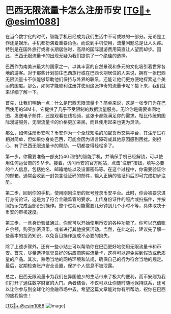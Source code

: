 # 巴西无限流量卡怎么注册币安 [[TG💪+ @esim1088](https://t.me/s/esim1088)]

在当今数字化的时代，智能手机已经成为我们生活中不可或缺的一部分。无论是工作还是娱乐，手机都扮演着重要角色。而说到手机使用，流量问题总是让人头疼。特别是在国外旅行或者长期居住时，高昂的国际漫游费用简直让人望而却步。因此，巴西无限流量卡的出现无疑为我们提供了一个绝佳的选择。

巴西作为南美洲最大的国家之一，以其丰富的自然景观和多元的文化吸引着世界各地的游客。对于那些计划前往巴西旅行或在巴西长期居住的人来说，拥有一张巴西无限流量卡不仅能够帮助他们保持与外界的联系，还能让他们更方便地探索这个美丽的国度。那么，如何才能顺利注册并使用这张神奇的流量卡呢？接下来，我们就来详细了解一下。

首先，让我们明确一点：什么是巴西无限流量卡？简单来说，这是一张专门为在巴西使用的SIM卡，它提供了几乎不受限制的数据流量服务。无论你是需要查阅地图、发送电子邮件，还是观看在线视频，这张卡都能满足你的需求。相比传统的国际漫游服务，无限流量卡的价格更加亲民，而且使用起来也更为灵活。

那么，如何注册币安呢？币安作为一个全球知名的加密货币交易平台，其注册过程相对简单，但如果你身处巴西，可能会因为语言障碍或其他原因感到困扰。别担心，有了巴西无限流量卡的帮助，一切都变得轻松多了。

第一步，你需要准备一部支持4G网络的智能手机，并确保手机已经解锁，可以使用任何运营商的SIM卡。接着，访问币安的官方网站，点击“注册”按钮，填写必要的个人信息，包括姓名、邮箱地址以及设置密码等。在这个过程中，你需要验证你的邮箱，通常会收到一封包含验证码的邮件，输入正确的验证码后即可完成初步注册。

第二步，回到你的手机，使用刚刚注册的账号登录币安平台。此时，你会被要求进行身份验证，这是为了符合金融监管的要求。上传身份证件的照片或扫描件，并按照指示完成面部识别操作。整个过程可能需要几分钟到几个小时不等，具体取决于币安的审核速度。

第三步，一旦身份验证通过，你就可以开始使用币安的各种功能了。你可以充值账户余额，购买加密货币，或者进行其他投资活动。当然，在此之前，建议先了解一些基本的投资知识，以免盲目操作造成不必要的损失。

除了上述步骤外，还有一些小贴士可以帮助你在巴西更好地使用无限流量卡和币安。首先，尽量选择信誉良好的供应商购买流量卡，这样可以避免买到假货或低质量的产品。其次，熟悉当地的网络环境和法规，确保自己的行为符合当地的规定。最后，定期检查账户安全设置，保护个人信息不被泄露。

总之，巴西无限流量卡为我们在异国他乡的生活带来了极大的便利，而币安则为我们打开了通往数字财富的大门。两者结合，不仅可以让你随时随地保持联系，还可以让你参与到全球化的金融市场中去。希望这篇文章能对你有所帮助，祝你在巴西的旅程愉快！

[[TG💪+ @esim1088](https://t.me/s/esim1088) ![Image](https://i.postimg.cc/4NQfJmqS/Snipaste-2025-05-13-00-14-12.png)]